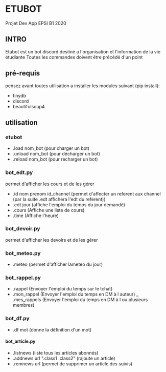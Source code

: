 # ETUBOT
Projet Dev App EPSI B1 2020

## INTRO
Etubot est un bot discord destiné a l'organisation et l'information de la vie étudiante
Toutes les commandes doivent être précédé d'un point

## pré-requis
pensez avant toutes utilisation a installer les modules suivant (pip install):
- tinydb
- discord
- beautifulsoup4

## utilisation
### etubot

- .load nom_bot (pour charger un bot)
- .unload nom_bot (pour décharger un bot)
- .reload nom_bot (pour recharger un bot)

### bot_edt.py

permet d'afficher les cours et de les gérer
- .id nom prenom id_channel (permet d'affecter un referent aux channel (par la suite .edt affichera l'edt du referent))
- .edt jour (affiche l'emploi du temps du jour demandé)
- .cours (Affiche une liste de cours)
- .time (Affiche l'heure)

### bot_devoir.py

permet d'afficher les devoirs et de les gérer

### bot_meteo.py

- .meteo (permet d'afficher lameteo du jour)

### bot_rappel.py

- .rappel (Envoyer l'emploi du temps sur le tchat)
- .mon_rappel (Envoyer l'emploi du temps en DM à l auteur)
_ .mes_rappels (Envoyer l'emploi du temps en DM à l ou plusieurs membres)

### bot_df.py

- .df mot (donne la définition d'un mot) 

#### bot_article.py

- .listnews (liste tous les articles abonnés)
- .addnews url ".class1 .class2" (rajoute un article)
- .remnews url (permet de supprimer un article des suivis)
